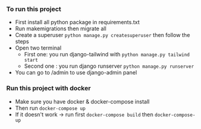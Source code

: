 ### To run this project

* First install all python package in requirements.txt
* Run makemigrations then migrate all
* Create a superuser ``` python manage.py createsuperuser ``` then follow the steps
* Open two terminal
  * First one: you run django-tailwind with ``` python manage.py tailwind start ```
  * Second one : you run django runserver ``` python manage.py runserver ```
* You can go to /admin to use django-admin panel

### Run this project with docker
* Make sure you have docker & docker-compose install
* Then run ``` docker-compose up ```
 * If it doesn't work -> run first ``` docker-compose build ``` then ``` docker-compose-up ```
